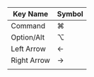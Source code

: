 | Key Name    | Symbol |
|-------------|--------|
| Command     | ⌘      |
| Option/Alt  | ⌥      |
| Left Arrow  | ←      |
| Right Arrow | →      |
|             |        |

